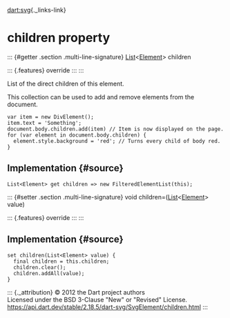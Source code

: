 [dart:svg](../../dart-svg/dart-svg-library){._links-link}

children property
=================

::: {#getter .section .multi-line-signature}
[List](../../dart-core/list-class)\<[Element](../../dart-html/element-class)\>
children

::: {.features}
override
:::
:::

List of the direct children of this element.

This collection can be used to add and remove elements from the
document.

``` {.language-dart data-language="dart"}
var item = new DivElement();
item.text = 'Something';
document.body.children.add(item) // Item is now displayed on the page.
for (var element in document.body.children) {
  element.style.background = 'red'; // Turns every child of body red.
}
```

Implementation {#source}
--------------

``` {.language-dart data-language="dart"}
List<Element> get children => new FilteredElementList(this);
```

::: {#setter .section .multi-line-signature}
void
children=([List](../../dart-core/list-class)\<[Element](../../dart-html/element-class)\>
value)

::: {.features}
override
:::
:::

Implementation {#source}
--------------

``` {.language-dart data-language="dart"}
set children(List<Element> value) {
  final children = this.children;
  children.clear();
  children.addAll(value);
}
```

::: {._attribution}
© 2012 the Dart project authors\
Licensed under the BSD 3-Clause \"New\" or \"Revised\" License.\
<https://api.dart.dev/stable/2.18.5/dart-svg/SvgElement/children.html>
:::

